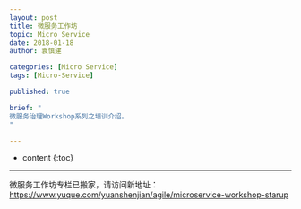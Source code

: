 ```yaml
---
layout: post
title: 微服务工作坊
topic: Micro Service
date: 2018-01-18
author: 袁慎建

categories: [Micro Service]
tags: [Micro-Service]

published: true

brief: "
微服务治理Workshop系列之培训介绍。
"

---
```


* content
{:toc}

---

微服务工作坊专栏已搬家，请访问新地址：<https://www.yuque.com/yuanshenjian/agile/microservice-workshop-starup>
